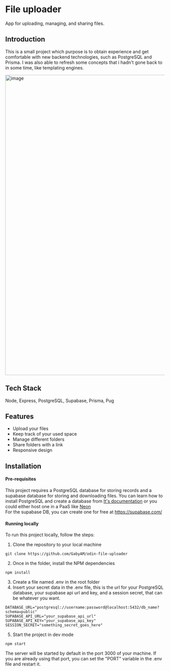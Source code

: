 # File uploader

App for uploading, managing, and sharing files. 


## Introduction
This is a small project which purpose is to obtain experience and get comfortable with new backend technologies, such as PostgreSQL and Prisma. I was also able to refresh some concepts that i hadn't gone back to in some time, like templating engines.

<img width="947" alt="image" src="https://github.com/user-attachments/assets/771e9d8e-e7ae-4c81-a518-9f0bb2529f16">


## Tech Stack

Node, Express, PostgreSQL, Supabase, Prisma, Pug


## Features

- Upload your files
- Keep track of your used space
- Manage different folders
- Share folders with a link 
- Responsive design

## Installation

#### Pre-requisites

This project requires a PostgreSQL database for storing records and a supabase database for storing and downloading files. You can learn how to install PostgreSQL and create a database from [It's documentation](https://www.postgresql.org/docs/current/tutorial-install.html) or you could either host one in a PaaS like [Neon](https://neon.tech/) \
For the supabase DB, you can create one for free at https://supabase.com/ 

#### Running locally

To run this project locally, follow the steps:
1. Clone the repository to your local machine 
```
git clone https://github.com/GabyAM/odin-file-uploader
```
2. Once in the folder, install the NPM dependencies
```
npm install
```
3. Create a file named .env in the root folder
4. Insert your secret data in the .env file, this is the url for your PostgreSQL database, your supabase api url and key, and a session secret, that can be whatever you want.
```
DATABASE_URL="postgresql://username:password@localhost:5432/db_name?schema=public"
SUPABASE_API_URL="your_supabase_api_url"
SUPABASE_API_KEY="your_supabase_api_key"
SESSION_SECRET="something_secret_goes_here"
```
5. Start the project in dev mode
```
npm start
```
The server will be started by default in the port 3000 of your machine. If you are already using that port, you can set the "PORT" variable in the .env file and restart it.

